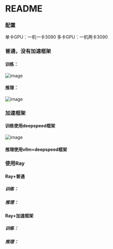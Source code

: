 # README

### 配置

单卡GPU：一机一卡3090
多卡GPU：一机两卡3090

### 普通，没有加速框架

#### 训练：

![image](https://github.com/OSH-2024/Team_SwanGeese/assets/144820167/744a0182-2808-4cb6-9d9b-10caefc9aaff)


#### 推理：

![image](https://github.com/OSH-2024/Team_SwanGeese/assets/144820167/435dc30d-0674-405a-ba6e-9cc90f46b1f2)


### 加速框架

#### 训练使用deepspeed框架
![image](https://github.com/OSH-2024/Team_SwanGeese/assets/144820167/6270be18-6e58-43ab-86ea-4dbbbdb8c5f5)


#### 推理使用vllm+deepspeed框架



### 使用Ray

#### Ray+普通

##### 训练：



##### 推理：



#### Ray+加速框架

##### 训练：



##### 推理：

